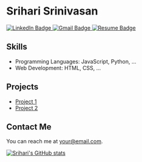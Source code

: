 # Srihari Srinivasan

<div id="badges">
  <a href="https://www.linkedin.com/in/srihari-srinivasan-58748b24b/">
    <img src="https://img.shields.io/badge/LinkedIn-blue?style=for-the-badge&logo=linkedin&logoColor=white" alt="LinkedIn Badge"/>
  <a href="mailto:srsr9160@colorado.edu">
    <img src= "https://img.shields.io/badge/Gmail-D14836?style=for-the-badge&logo=gmail&logoColor=white" alt="Gmail Badge">
  <a href="https://drive.google.com/file/d/17qCSk6ORicQNdV8qxbvRRpJO8Hqx_-6j/view?usp=sharing">
    <img src="https://img.shields.io/badge/Resume-2A3FFB?style=for-the-badge&logo=https://as1.ftcdn.net/v2/jpg/02/11/95/72/1000_F_211957246_SHaM7voAuL82bFAtA86WBIXr6zT6CeLU.jpg&logoColor=white" alt="Resume Badge">
</a>

  
  

## Skills
- Programming Languages: JavaScript, Python, ...
- Web Development: HTML, CSS, ...

## Projects
- [Project 1](link_to_project_1)
- [Project 2](link_to_project_2)

## Contact Me
You can reach me at [your@email.com](mailto:your@email.com).

[![Srihari's GitHub stats](https://github-readme-stats.vercel.app/api?username=Hari-Potter03)](https://github.com/Hari-Potter03/github-readme-stats)
